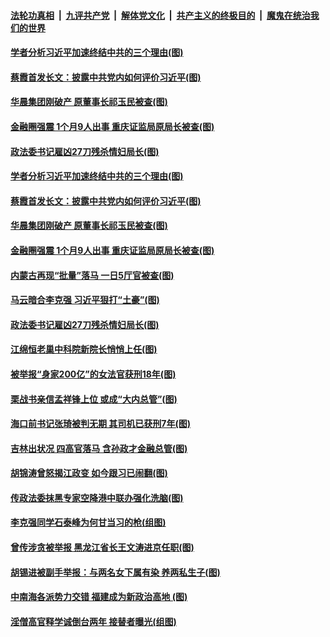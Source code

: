

####  [法轮功真相](../../../../basic/blob/master/README.md?t=12060631) &nbsp;|&nbsp; [九评共产党](../../../../9ping.md/blob/master/README.md?t=12060631) &nbsp;|&nbsp; [解体党文化](../../../../jtdwh.md/blob/master/README.md?t=12060631)  &nbsp;|&nbsp; [共产主义的终极目的](../../../../gczydzjmd.md/blob/master/README.md?t=12060631) &nbsp;|&nbsp; [魔鬼在统治我们的世界](../../../../mgztzwmdsj.md/blob/master/README.md?t=12060631) 

#### [学者分析习近平加速终结中共的三个理由(图)](../pages/p2/954812.md?t=12060631) 

#### [蔡霞首发长文：披露中共党内如何评价习近平(图)](../pages/p2/954811.md?t=12060631) 

#### [华晨集团刚破产 原董事长祁玉民被查(图)](../pages/p2/954801.md?t=12060631) 

#### [金融圈强震 1个月9人出事 重庆证监局原局长被查(图)](../pages/p2/954796.md?t=12060631) 


#### [政法委书记雇凶27刀残杀情妇局长(图)](../pages/p2/954833.md?t=12060631) 

#### [学者分析习近平加速终结中共的三个理由(图)](../pages/p2/954812.md?t=12060631) 

#### [蔡霞首发长文：披露中共党内如何评价习近平(图)](../pages/p2/954811.md?t=12060631) 

#### [华晨集团刚破产 原董事长祁玉民被查(图)](../pages/p2/954801.md?t=12060631) 

#### [金融圈强震 1个月9人出事 重庆证监局原局长被查(图)](../pages/p2/954796.md?t=12060631) 

#### [内蒙古再现“批量”落马 一日5厅官被查(图)](../pages/p2/954789.md?t=12060631) 


#### [马云暗合李克强 习近平狠打“土豪”(图)](../pages/p2/954599.md?t=12060631) 

#### [政法委书记雇凶27刀残杀情妇局长(图)](../pages/p2/954833.md?t=12060631) 

#### [江绵恒老巢中科院新院长悄悄上任(图)](../pages/p2/954729.md?t=12060631) 

#### [被举报“身家200亿”的女法官获刑18年(图)](../pages/p2/954718.md?t=12060631) 

#### [栗战书亲信孟祥锋上位 或成“大内总管”(图)](../pages/p2/954681.md?t=12060631) 

#### [海口前书记张琦被判无期 其司机已获刑7年(图)](../pages/p2/954668.md?t=12060631) 

#### [吉林出状况 四高官落马 含孙政才金融总管(图)](../pages/p2/954583.md?t=12060631) 

#### [胡锦涛曾怒揭江政变 如今跟习已闹翻(图)](../pages/p2/954592.md?t=12060631) 

#### [传政法委抹黑专家空降港中联办强化洗脑(图)](../pages/p2/954564.md?t=12060631) 

#### [李克强同学石泰峰为何甘当习的枪(组图)](../pages/p2/954502.md?t=12060631) 

#### [曾传涉贪被举报 黑龙江省长王文涛进京任职(图)](../pages/p2/954486.md?t=12060631) 

#### [胡锡进被副手举报：与两名女下属有染 养两私生子(图)](../pages/p2/954470.md?t=12060631) 

#### [中南海各派势力交错 福建成为新政治高地 (图)](../pages/p2/954461.md?t=12060631) 

#### [淫僧高官释学诚倒台两年 接替者曝光(组图)](../pages/p2/954434.md?t=12060631) 

